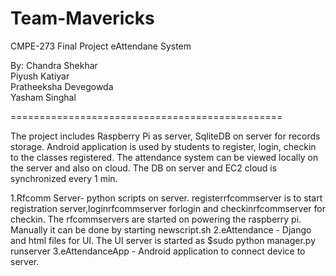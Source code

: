 # Team-Mavericks
CMPE-273 Final Project
eAttendane System

By:
Chandra Shekhar  
Piyush Katiyar  
Pratheeksha Devegowda  
Yasham Singhal


===============================================

The project includes Raspberry Pi as server, SqliteDB on server for records storage. Android application is used by students to register, login, checkin to the classes registered. The attendance system can be viewed locally on the server and also on cloud. The DB on server and EC2 cloud is synchronized every 1 min.

1.Rfcomm Server- python scripts on server. registerrfcommserver is to start registration server,loginrfcommserver forlogin and checkinrfcommserver for checkin. The rfcommservers are started on powering the raspberry pi. Manually it can be done by starting newscript.sh
2.eAttendance - Django and html files for UI. The UI server is started as 
$sudo python manager.py runserver
3.eAttendanceApp - Android application to connect device to server.

